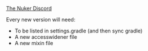 <a href="https://discord.gg/vMRSfc6uwm">The Nuker Discord</a>

Every new version will need:
- To be listed in settings.gradle (and then sync gradle)
- A new accesswidener file
- A new mixin file